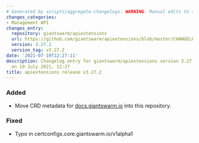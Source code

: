 ```yaml
---
# Generated by scripts/aggregate-changelogs. WARNING: Manual edits to this files will be overwritten.
changes_categories:
- Management API
changes_entry:
  repository: giantswarm/apiextensions
  url: https://github.com/giantswarm/apiextensions/blob/master/CHANGELOG.md#3272---2021-07-19
  version: 3.27.2
  version_tag: v3.27.2
date: '2021-07-19T12:27:11'
description: Changelog entry for giantswarm/apiextensions version 3.27.2, published
  on 19 July 2021, 12:27
title: apiextensions release v3.27.2
---
```


### Added
- Move CRD metadata for [docs.giantswarm.io](https://docs.giantswarm.io/ui-api/management-api/crd/) into this repository.
### Fixed
- Typo in certconfigs.core.giantswarm.io/v1alpha1
